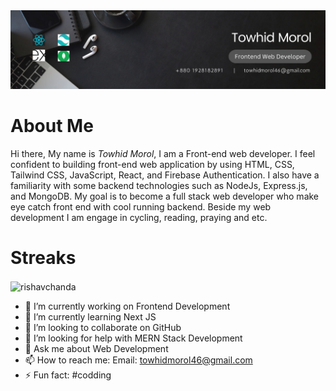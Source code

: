 <img src='./images/banner.png'/> 
<h1>About Me</h1>
<p> Hi there, My name is <em>Towhid Morol</em>, I am a Front-end web developer. I feel confident to building front-end web application by using  HTML, CSS, Tailwind CSS, JavaScript, React, and Firebase Authentication. I also have a familiarity with some backend technologies such as NodeJs, Express.js, and MongoDB. My goal is to become a full stack web developer who make eye catch front end with cool running backend. Beside my web development I am engage in cycling, reading, praying and etc.</p>

<h1>Streaks</h1>
<p><img align="center" src="https://github-readme-streak-stats.herokuapp.com/?user=rishavchanda&&theme=tokyonight" alt="rishavchanda" /></p>

- 🔭 I’m currently working on Frontend Development
- 🌱 I’m currently learning Next JS
- 👯 I’m looking to collaborate on GitHub
- 🤔 I’m looking for help with MERN Stack Development
- 💬 Ask me about Web Development
- 📫 How to reach me: Email: towhidmorol46@gmail.com
- ⚡ Fun fact: #codding
